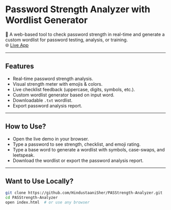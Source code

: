 # Password Strength Analyzer with Wordlist Generator

🔐 A web-based tool to check password strength in real-time and generate a custom wordlist for password testing, analysis, or training.  
🌐 [Live App](https://hindustaanisher.github.io/PASStrength-Analyzer/)

---

## Features

- Real-time password strength analysis.
- Visual strength meter with emojis & colors.
- Live checklist feedback (uppercase, digits, symbols, etc.).
- Custom wordlist generator based on input word.
- Downloadable `.txt` wordlist.
- Export password analysis report.

---

## How to Use?

- Open the live demo in your browser.
- Type a password to see strength, checklist, and emoji rating.
- Type a base word to generate a wordlist with symbols, case-swaps, and leetspeak.
- Download the wordlist or export the password analysis report.

---

## Want to Use Locally?

```bash
git clone https://github.com/HindustaaniSher/PASStrength-Analyzer.git
cd PASStrength-Analyzer
open index.html  # or use any browser
